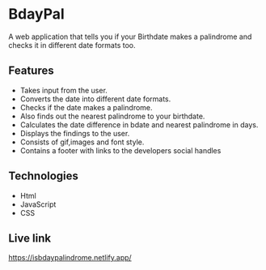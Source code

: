 # BdayPal
A web application that tells you if your Birthdate makes a palindrome and checks it in different date formats too.

## Features
* Takes input from the user.
* Converts the date into different date formats.
* Checks if the date makes a palindrome.
* Also finds out the nearest palindrome to your birthdate.
* Calculates the date difference in bdate and nearest palindrome in days.
* Displays the findings to the user.
* Consists of gif,images and font style.
* Contains a footer with links to the developers social handles

## Technologies
* Html
* JavaScript
* CSS

## Live link
https://isbdaypalindrome.netlify.app/
